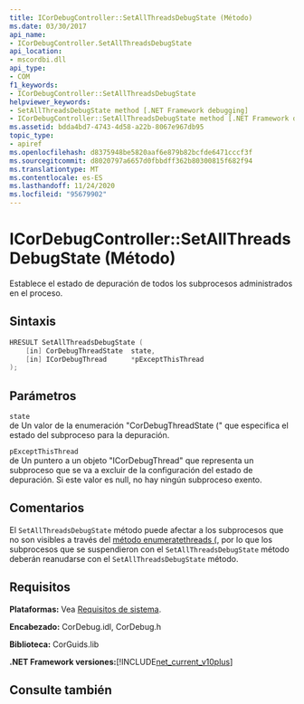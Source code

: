 ```yaml
---
title: ICorDebugController::SetAllThreadsDebugState (Método)
ms.date: 03/30/2017
api_name:
- ICorDebugController.SetAllThreadsDebugState
api_location:
- mscordbi.dll
api_type:
- COM
f1_keywords:
- ICorDebugController::SetAllThreadsDebugState
helpviewer_keywords:
- SetAllThreadsDebugState method [.NET Framework debugging]
- ICorDebugController::SetAllThreadsDebugState method [.NET Framework debugging]
ms.assetid: bdda4bd7-4743-4d58-a22b-8067e967db95
topic_type:
- apiref
ms.openlocfilehash: d8375948be5820aaf6e879b82bcfde6471cccf3f
ms.sourcegitcommit: d8020797a6657d0fbbdff362b80300815f682f94
ms.translationtype: MT
ms.contentlocale: es-ES
ms.lasthandoff: 11/24/2020
ms.locfileid: "95679902"
---
```

# <a name="icordebugcontrollersetallthreadsdebugstate-method"></a>ICorDebugController::SetAllThreadsDebugState (Método)

Establece el estado de depuración de todos los subprocesos administrados en el proceso.  
  
## <a name="syntax"></a>Sintaxis  
  
```cpp  
HRESULT SetAllThreadsDebugState (  
    [in] CorDebugThreadState  state,  
    [in] ICorDebugThread      *pExceptThisThread  
);  
```  
  
## <a name="parameters"></a>Parámetros  

 `state`  
 de Un valor de la enumeración "CorDebugThreadState (" que especifica el estado del subproceso para la depuración.  
  
 `pExceptThisThread`  
 de Un puntero a un objeto "ICorDebugThread" que representa un subproceso que se va a excluir de la configuración del estado de depuración. Si este valor es null, no hay ningún subproceso exento.  
  
## <a name="remarks"></a>Comentarios  

 El `SetAllThreadsDebugState` método puede afectar a los subprocesos que no son visibles a través del [método enumeratethreads (](icordebugcontroller-enumeratethreads-method.md), por lo que los subprocesos que se suspendieron con el `SetAllThreadsDebugState` método deberán reanudarse con el `SetAllThreadsDebugState` método.  
  
## <a name="requirements"></a>Requisitos  

 **Plataformas:** Vea [Requisitos de sistema](../../get-started/system-requirements.md).  
  
 **Encabezado:** CorDebug.idl, CorDebug.h  
  
 **Biblioteca:** CorGuids.lib  
  
 **.NET Framework versiones:**[!INCLUDE[net_current_v10plus](../../../../includes/net-current-v10plus-md.md)]  
  
## <a name="see-also"></a>Consulte también
